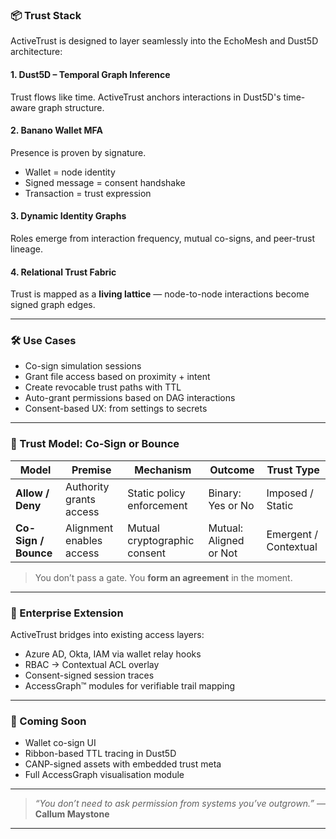 
### 📦 Trust Stack

ActiveTrust is designed to layer seamlessly into the EchoMesh and Dust5D architecture:

#### 1. Dust5D – Temporal Graph Inference

Trust flows like time. ActiveTrust anchors interactions in Dust5D's time-aware graph structure.

#### 2. Banano Wallet MFA

Presence is proven by signature.

* Wallet = node identity
* Signed message = consent handshake
* Transaction = trust expression

#### 3. Dynamic Identity Graphs

Roles emerge from interaction frequency, mutual co-signs, and peer-trust lineage.

#### 4. Relational Trust Fabric

Trust is mapped as a **living lattice** — node-to-node interactions become signed graph edges.

---

### 🛠️ Use Cases

* Co-sign simulation sessions
* Grant file access based on proximity + intent
* Create revocable trust paths with TTL
* Auto-grant permissions based on DAG interactions
* Consent-based UX: from settings to secrets

---

### 🔁 Trust Model: Co-Sign or Bounce

| Model                | Premise                  | Mechanism                    | Outcome                | Trust Type            |
| -------------------- | ------------------------ | ---------------------------- | ---------------------- | --------------------- |
| **Allow / Deny**     | Authority grants access  | Static policy enforcement    | Binary: Yes or No      | Imposed / Static      |
| **Co-Sign / Bounce** | Alignment enables access | Mutual cryptographic consent | Mutual: Aligned or Not | Emergent / Contextual |

> You don’t pass a gate.
> You **form an agreement** in the moment.

---

### 🌉 Enterprise Extension

ActiveTrust bridges into existing access layers:

* Azure AD, Okta, IAM via wallet relay hooks
* RBAC → Contextual ACL overlay
* Consent-signed session traces
* AccessGraph™ modules for verifiable trail mapping

---

### 🔮 Coming Soon

* Wallet co-sign UI
* Ribbon-based TTL tracing in Dust5D
* CANP-signed assets with embedded trust meta
* Full AccessGraph visualisation module

---

> *“You don’t need to ask permission from systems you’ve outgrown.”*
> — **Callum Maystone**

---
